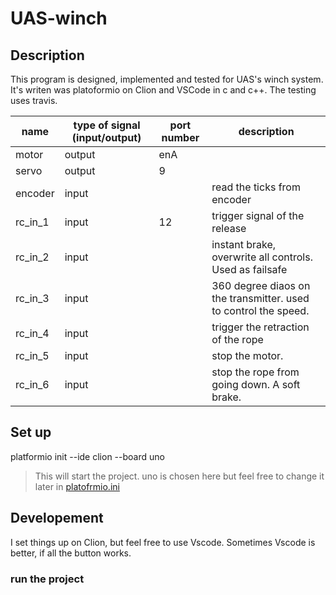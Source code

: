 # UAS-winch

## Description

This program is designed, implemented and tested for UAS's winch system. It's writen was platoformio on Clion and VSCode in c and c++.
The testing uses travis.


|name| type of signal (input/output)|port number|description|
|---|---|---|---|
|motor|output |enA | |
|servo|output|9| |
|encoder|input||read the ticks from encoder |
|rc_in_1|input|12|trigger signal of the release|
|rc_in_2|input||instant brake, overwrite all controls. Used as failsafe|
|rc_in_3|input| |360 degree diaos on the transmitter. used to control the speed.|
|rc_in_4|input| |trigger the retraction of the rope |
|rc_in_5|input| |stop the motor.|
|rc_in_6|input| |stop the rope from going down. A soft brake.|



## Set up
platformio init --ide clion --board uno
> This will start the project. uno is chosen here but feel free to change it later in [platofrmio.ini](./platformio.ini#13)

## Developement

I set things up on Clion, but feel free to use Vscode. Sometimes Vscode is better, if all the button works. 

### run the project
